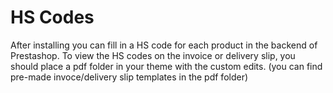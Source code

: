 # HS Codes 

After installing you can fill in a HS code for each product in the backend of Prestashop.
To view the HS codes on the invoice or delivery slip, you should place a pdf folder in your theme with the custom edits.
(you can find pre-made invoce/delivery slip templates in the pdf folder)